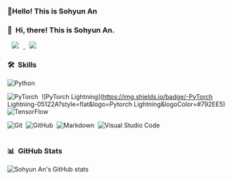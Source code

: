 ### 🥑Hello! This is Sohyun An

<!--
**cownow4425/cownow4425** is a ✨ _special_ ✨ repository because its `README.md` (this file) appears on your GitHub profile.

Here are some ideas to get you started:

- 🔭 I’m currently working on ...
- 🌱 I’m currently learning ...
- 👯 I’m looking to collaborate on ...
- 🤔 I’m looking for help with ...
- 💬 Ask me about ...
- 📫 How to reach me: ...
- 😄 Pronouns: ...
- ⚡ Fun fact: ...
-->

### 🥑 &nbsp;Hi, there! This is Sohyun An.
<a href="https://www.instagram.com/sohyeon__an/">
    <img 
        src="http://img.shields.io/badge/-Instagram-222222?style=flat&logo=Instagram&link=https://www.instagram.com/sohyeon__an/"
        style="height : auto; margin-left : 10px; margin-right : 10px;"/>
</a>

<a href="https://velog.io/@cownow">
    <img 
        src="http://img.shields.io/badge/-Velog-222222?style=flat&logo=Vector Logo Zone&link=https://velog.io/@cownow"
        style="height : auto; margin-left : 10px; margin-right : 10px;"/>
</a>

### 🛠 &nbsp;Skills
![Python](https://img.shields.io/badge/-Python-05122A?style=flat&logo=python)&nbsp;

![PyTorch](https://img.shields.io/badge/-PyTorch-05122A?style=flat&logo=pytorch&logoColor=#EE4C2C)&nbsp;
![PyTorch Lightning](https://img.shields.io/badge/-PyTorch Lightning-05122A?style=flat&logo=Pytorch Lightning&logoColor=#792EE5)&nbsp;
![TensorFlow](https://img.shields.io/badge/-TensorFlow-05122A?style=flat&logo=tensorflow&logoColor=#FF6F00)&nbsp;

![Git](https://img.shields.io/badge/-Git-05122A?style=flat&logo=git)&nbsp;
![GitHub](https://img.shields.io/badge/-GitHub-05122A?style=flat&logo=github)&nbsp;
![Markdown](https://img.shields.io/badge/-Markdown-05122A?style=flat&logo=markdown)&nbsp;
![Visual Studio Code](https://img.shields.io/badge/-Visual%20Studio%20Code-05122A?style=flat&logo=visual-studio-code&logoColor=007ACC)&nbsp;\
<br/>


### 📊 &nbsp;GitHub Stats
![Sohyun An's GitHub stats](https://github-readme-stats.vercel.app/api?username=cownow4425&show_icons=true&theme=vue-dark)

<!-- [![Top Langs](https://github-readme-stats.vercel.app/api/top-langs/?username=cownow4425&layout=compact&theme=vue-dark&langs_count=6)](https://github.com/anuraghazra/github-readme-stats)
 -->
